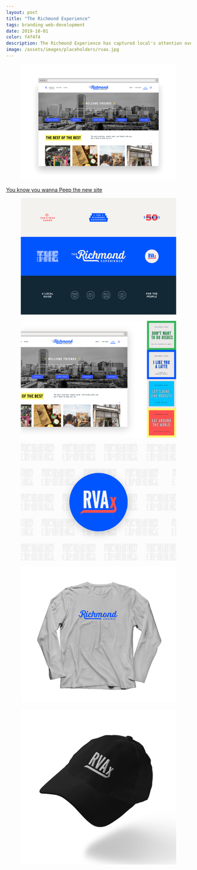 ```yaml
---
layout: post
title: "The Richmond Experience"
tags: branding web-development
date: 2019-10-01
color: f4f4f4
description: The Richmond Experience has captured local's attention over the past 2 and a half years sharing everything our city has to offer. After two years of explosive growth they were ready for a brand and website that matched their audience. Working with Campfire & Co. I brought their vision to life on mobile, tablet, and desktop as well as all the swag you can think of.
image: /assets/images/placeholders/rvax.jpg
---
```


<div class="container">
  <figure>
    <img src="/assets/images/rvax/rvax-browser.gif" alt="RVAx web Browser"/>
  </figure>
  <div class="container-btn section-padding">
    <a class="btn" href="https://therichmondexperience.com">
      <div>
        <span>You know you wanna</span>
        <span>Peep the new site</span>
      </div>
    </a>
  </div>
  <figure>
    <img src="/assets/images/rvax/rvax-brand.png" alt="Richmond Experience Brand Suite"/>
  </figure>
</div>

<div class="container-double">
  <figure>
    <img src="/assets/images/rvax/RVAx-web.png" alt="RVAx web Browser"/>
  </figure>
  <figure>
    <img src="/assets/images/rvax/rvax-badge.png" alt="Richmond Experience Brand Suite"/>
  </figure>
  <figure>
    <img src="/assets/images/rvax/RVAx_Shirt_Gray_Long.png" alt="Richmond Experience Brand Suite"/>
  </figure>
  <figure>
    <img src="/assets/images/rvax/RVAx_Hat_Black.png" alt="Richmond Experience Brand Suite"/>
  </figure>
</div>
